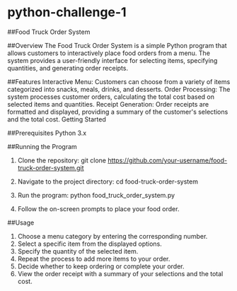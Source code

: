 # python-challenge-1

##Food Truck Order System

##Overview
The Food Truck Order System is a simple Python program that allows customers to interactively place food orders from a menu. The system provides a user-friendly interface for selecting items, specifying quantities, and generating order receipts.

##Features
Interactive Menu: Customers can choose from a variety of items categorized into snacks, meals, drinks, and desserts.
Order Processing: The system processes customer orders, calculating the total cost based on selected items and quantities.
Receipt Generation: Order receipts are formatted and displayed, providing a summary of the customer's selections and the total cost.
Getting Started

##Prerequisites
Python 3.x

##Running the Program
1. Clone the repository:
git clone https://github.com/your-username/food-truck-order-system.git

2. Navigate to the project directory:
cd food-truck-order-system

3. Run the program:
python food_truck_order_system.py

4. Follow the on-screen prompts to place your food order.

##Usage
1. Choose a menu category by entering the corresponding number.
2. Select a specific item from the displayed options.
3. Specify the quantity of the selected item.
4. Repeat the process to add more items to your order.
5. Decide whether to keep ordering or complete your order.
6. View the order receipt with a summary of your selections and the total cost.